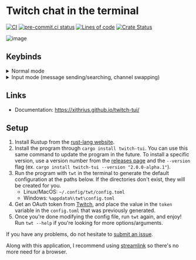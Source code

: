 # Twitch chat in the terminal

[![CI](https://github.com/Xithrius/twitch-tui/actions/workflows/ci.yml/badge.svg)](https://github.com/Xithrius/twitch-tui/actions/workflows/ci.yml)
[![pre-commit.ci status](https://results.pre-commit.ci/badge/github/Xithrius/twitch-tui/main.svg)](https://results.pre-commit.ci/latest/github/Xithrius/twitch-tui/main)
[![Lines of code](https://tokei.rs/b1/github/Xithrius/twitch-tui?category=code)](https://github.com/Xithrius/twitch-tui)
[![Crate Status](https://img.shields.io/crates/v/twitch-tui.svg)](https://crates.io/crates/twitch-tui)

![image](https://user-images.githubusercontent.com/15021300/155114244-00704633-e852-49bb-9a5a-33c623f775f8.png)

## Keybinds

<details>
  <summary>Normal mode</summary>
  <table>
  <tr>
    <td> <b>Key</b>
    <td> <b> Description</b>
  <tr>
    <td> c
    <td> Go to the chat window chat.
  <tr>
    <td> i
    <td> Enter message input mode for sending messages. Exit this mode with `Esc`.
  <tr>
    <td> ?
    <td> Have the keybinds popup window appear.
  <tr>
    <td> q
    <td> Quit out of the entire application once in the base chat view.
  <tr>
    <td> s
    <td> Open a popup window to switch channels.
  <tr>
    <td> Ctrl + f
    <td> Enter message search mode, which highlights messages in the main window which match the query.
  <tr>
    <td> Ctrl + t
    <td> Toggle the filter.
  <tr>
    <td> Ctrl + r
    <td> Reverse the filter.
  <tr>
    <td> Ctrl + p
    <td> Manually trigger a panic, so the application crashes.
  <tr>
    <td> Esc
    <td> Exits out of layered windows, such as going from the help window to normal view.
  </table>

</details>

<details>
  <summary>Input mode (message sending/searching, channel swapping)</summary>

  <table>
  <tr>
    <td> <b>Key</b>
    <td> <b> Description</b>
  <tr>
    <td> Ctrl + w
    <td> Cuts a single word (from the cursor to the next whitespace).
  <tr>
    <td> Ctrl + u
    <td> Cuts the entire line.
  <tr>
    <td> Ctrl + f
    <td> Move cursor to the right.
  <tr>
    <td> Ctrl + b
    <td> Move cursor to the left.
  <tr>
    <td> Ctrl + a
    <td> Move cursor to the start.
  <tr>
    <td> Ctrl + e
    <td> Move cursor to the end.
  <tr>
    <td> Alt + f
    <td> Move to the end of the next word.
  <tr>
    <td> Alt + b
    <td> Move to the start of the previous word.
  <tr>
    <td> Ctrl + t
    <td> Swap previous character with current character.
  <tr>
    <td> Alt + t
    <td> Swap previous word with current word.
  <tr>
    <td> Ctrl + u
    <td> Remove everything before the cursor.
  <tr>
    <td> Ctrl + k
    <td> Remove everything after the cursor.
  <tr>
    <td> Ctrl + w
    <td> Remove the previous word.
  <tr>
    <td> Ctrl + d
    <td> Remove character to the right.
  <tr>
    <td> Tab
    <td> Fill in suggestion, if available.
  <tr>
    <td> Enter
    <td> Confirm the current text to go through (doesn't do anything in message search mode).
  </table>

</details>

## Links

- Documentation: https://xithrius.github.io/twitch-tui/

## Setup

1. Install Rustup from the [rust-lang website](https://www.rust-lang.org/learn/get-started).
2. Install the program through `cargo install twitch-tui`. You can use this same command to update the program in the future. To install a specific version, use a version number from the [releases page](https://github.com/Xithrius/twitch-tui/releases) and the `--version` flag (ex. `cargo install twitch-tui --version "2.0.0-alpha.1"`).
3. Run the program with `twt` in the terminal to generate the default configuration at the paths below. If the directories don't exist, they will be created for you.
   - Linux/MacOS: `~/.config/twt/config.toml`
   - Windows: `%appdata%\twt\config.toml`
4. Get an OAuth token from [Twitch](https://twitchapps.com/tmi/), and place the value in the `token` variable in the `config.toml` that was previously generated.
5. Once you're done modifying the config file, run `twt` again, and enjoy! Run `twt --help` if you're looking for more options/arguments.

If you have any problems, do not hesitate to [submit an issue](https://github.com/Xithrius/twitch-tui/issues/new/choose).

Along with this application, I recommend using [streamlink](https://github.com/streamlink/streamlink) so there's no more need for a browser.
